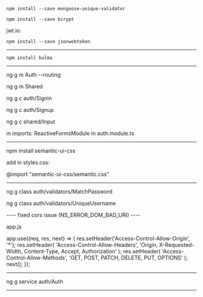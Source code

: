 `npm install --save mongoose-unique-validator`

`npm install --save bcrypt`

jwt.io:

`npm install --save jsonwebtoken`

---

`npm install bulma`

---

ng g m Auth --routing

ng g m Shared

ng g c auth/Signin

ng g c auth/Signup

ng g c shared/Input

in imports: ReactiveFormsModule in auth.module.ts

---

npm install semantic-ui-css

add in styles.css:

@import "semantic-ui-css/semantic.css"

---

ng g class auth/validators/MatchPassword

ng g class auth/validators/UniqueUsername

---- fixed cors issue (NS_ERROR_DOM_BAD_URI) ----

app.js

app.use((req, res, next) => {
res.setHeader('Access-Control-Allow-Origin', '\*');
res.setHeader(
'Access-Control-Allow-Headers',
'Origin, X-Requested-Width, Content-Type, Accept, Authorization'
);
res.setHeader(
'Access-Control-Allow-Methods',
'GET, POST, PATCH, DELETE, PUT, OPTIONS'
);
next();
});

---

ng g service auth/Auth

---
